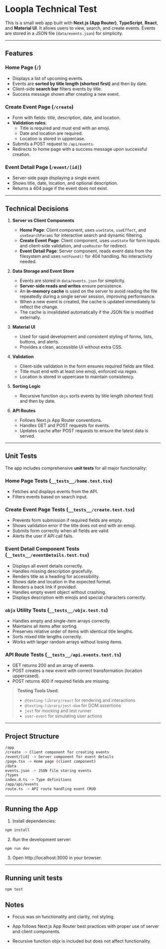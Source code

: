 # Loopla Technical Test

This is a small web app built with **Next.js (App Router)**, **TypeScript**, **React**, and **Material UI**. It allows users to view, search, and create events. Events are stored in a JSON file (`data/events.json`) for simplicity.

---

## Features

### Home Page (`/`)
- Displays a list of upcoming events.
- Events are **sorted by title length (shortest first)** and then by date.
- Client-side **search bar** filters events by title.
- Success message shown after creating a new event.

### Create Event Page (`/create`)
- Form with fields: title, description, date, and location.
- **Validation rules**:
  - Title is required and must end with an emoji.
  - Date and location are required.
  - Location is stored in uppercase.
- Submits a POST request to `/api/events`.
- Redirects to home page with a success message upon successful creation.

### Event Detail Page (`/event/[id]`)
- Server-side page displaying a single event.
- Shows title, date, location, and optional description.
- Returns a 404 page if the event does not exist.

---

## Technical Decisions

1. **Server vs Client Components**
   - **Home Page**: Client component, uses `useState`, `useEffect`, and `useSearchParams` for interactive search and dynamic filtering.
   - **Create Event Page**: Client component, uses `useState` for form inputs and client-side validation, and `useRouter` for redirect.
   - **Event Detail Page**: Server component, reads event data from the filesystem and uses `notFound()` for 404 handling. No interactivity needed.

2. **Data Storage and Event Store**
   - Events are stored in `data/events.json` for simplicity.
   - **Server-side reads and writes** ensure persistence.
   - An **in-memory cache** is used on the server to avoid reading the file repeatedly during a single server session, improving performance.
   - When a new event is created, the cache is updated immediately to reflect the change.
   - The cache is invalidated automatically if the JSON file is modified externally.

3. **Material UI**
   - Used for rapid development and consistent styling of forms, lists, buttons, and alerts.
   - Provides a clean, accessible UI without extra CSS.

4. **Validation**
   - Client-side validation in the form ensures required fields are filled.
   - Title must end with at least one emoji, enforced via regex.
   - Location is stored in uppercase to maintain consistency.

5. **Sorting Logic**
   - Recursive function `objx` sorts events by title length (shortest first) and then by date.

6. **API Routes**
   - Follows Next.js App Router conventions.
   - Handles GET and POST requests for events.
   - Updates cache after POST requests to ensure the latest data is served.

---

## Unit Tests

The app includes comprehensive **unit tests** for all major functionality:

### Home Page Tests (`__tests__/home.test.tsx`)
- Fetches and displays events from the API.
- Filters events based on search input.

### Create Event Page Tests (`__tests__/create.test.tsx`)
- Prevents form submission if required fields are empty.
- Shows validation error if the title does not end with an emoji.
- Submits form correctly when all fields are valid.
- Alerts the user if API call fails.

### Event Detail Component Tests (`__tests__/eventDetails.test.tsx`)
- Displays all event details correctly.
- Handles missing description gracefully.
- Renders title as a heading for accessibility.
- Shows date and location in the expected format.
- Renders a back link if provided.
- Handles empty event object without crashing.
- Displays description with emojis and special characters correctly.

### `objx` Utility Tests (`__tests__/objx.test.ts`)
- Handles empty and single-item arrays correctly.
- Maintains all items after sorting.
- Preserves relative order of items with identical title lengths.
- Sorts mixed title lengths correctly.
- Works with larger random arrays without losing items.

### API Route Tests (`__tests__/api.events.test.ts`)
- GET returns 200 and an array of events.
- POST creates a new event with correct transformation (location uppercased).
- POST returns 400 if required fields are missing.

> **Testing Tools Used**:
> - `@testing-library/react` for rendering and interactions
> - `@testing-library/jest-dom` for DOM assertions
> - `jest` for mocking and test runner
> - `user-event` for simulating user actions

---

## Project Structure
```bash
/app
/create -> Client component for creating events
/event/[id] -> Server component for event details
/page.tsx -> Home page (client component)
/data
events.json -> JSON file storing events
/types
index.d.ts -> Type definitions
/app/api/events
route.ts -> API route handling event CRUD
```

---

## Running the App

1. Install dependencies:
```bash
npm install
```

2. Run the development server:
```bash
npm run dev
```

3. Open http://localhost:3000 in your browser.

---

## Running unit tests

```bash
npm test
```

## Notes

- Focus was on functionality and clarity, not styling.

- App follows Next.js App Router best practices with proper use of server and client components.

- Recursive function objx is included but does not affect functionality.
